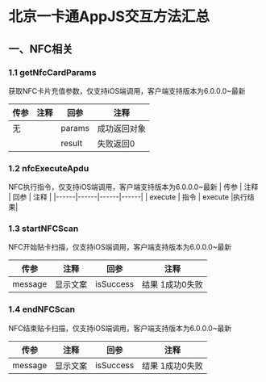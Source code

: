 # 北京一卡通AppJS交互方法汇总

## 一、NFC相关
### 1.1  getNfcCardParams
获取NFC卡片充值参数，仅支持iOS端调用，客户端支持版本为6.0.0.0~最新

| 传参 | 注释 | 回参 | 注释 |
|------|------|------|------|
|   无   |      |  params   |成功返回对象
|      |      |    result  | 失败返回0

### 1.2 nfcExecuteApdu
NFC执行指令，仅支持iOS端调用，客户端支持版本为6.0.0.0~最新
| 传参 | 注释 | 回参 | 注释 |
|------|------|------|------|
|   execute   |  指令    |  execute   |执行结果|

### 1.3 startNFCScan

NFC开始贴卡扫描，仅支持iOS端调用，客户端支持版本为6.0.0.0~最新

| 传参    | 注释     | 回参      | 注释            |
| ------- | -------- | --------- | --------------- |
| message | 显示文案 | isSuccess | 结果 1成功0失败 |

### 1.4 endNFCScan

NFC结束贴卡扫描，仅支持iOS端调用，客户端支持版本为6.0.0.0~最新

| 传参    | 注释     | 回参      | 注释            |
| ------- | -------- | --------- | --------------- |
| message | 显示文案 | isSuccess | 结果 1成功0失败 |

